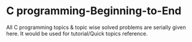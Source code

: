 # C programming-Beginning-to-End
All C programming topics & topic wise solved problems are serially given here.
 It would be used for tutorial/Quick topics reference.
